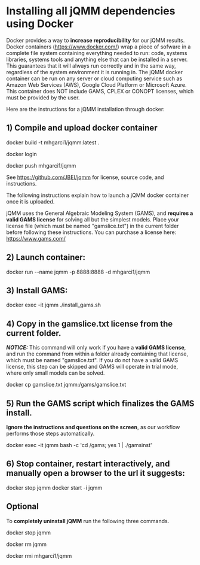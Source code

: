 # Installing all jQMM dependencies using Docker 
Docker provides a way to **increase reproducibility** for our jQMM results. Docker containers (https://www.docker.com/) wrap a piece of sofware in a complete file system containing everything needed to run: code, systems libraries, systems tools and anything else that can be installed in a server. This guarantees that it will always run correctly and in the same way, regardless of the system environment it is running in. The jQMM docker container can be run on any server or cloud computing service such as Amazon Web Services (AWS), Google Cloud Platform or Microsoft Azure. This container does NOT include GAMS, CPLEX or CONOPT licenses, which must be provided by the user.

Here are the instructions for a jQMM installation through docker:

## 1) Compile and upload docker container
docker build -t mhgarci1/jqmm:latest .

docker login

docker push mhgarci1/jqmm


See https://github.com/JBEI/jqmm for license, source code, and instructions.

The following instructions explain how to launch a jQMM docker container once it is uploaded.

jQMM uses the General Algebraic Modeling System (GAMS), and **requires a valid GAMS license** for solving all but the simplest models. Place your license file (which must be named "gamslice.txt") in the current folder before following these instructions. You can purchase a license here: https://www.gams.com/

## 2) Launch container:

docker run --name jqmm -p 8888:8888 -d mhgarci1/jqmm

## 3) Install GAMS:

docker exec -it jqmm ./install_gams.sh

## 4) Copy in the gamslice.txt license from the current folder.
***NOTICE:*** This command will only work if you have a **valid GAMS license**, and run the command from within a folder already containing that license, which must be named "gamslice.txt". If you do not have a valid GAMS license, this step can be skipped and GAMS will operate in trial mode, where only small models can be solved.

docker cp gamslice.txt jqmm:/gams/gamslice.txt

## 5) Run the GAMS script which finalizes the GAMS install. 
**Ignore the instructions and questions on the screen**, as our workflow performs those steps automatically.

docker exec -it jqmm bash -c 'cd /gams; yes 1 | ./gamsinst'

## 6) Stop container, restart interactively, and  manually open a browser to the url it suggests:

docker stop jqmm
docker start -i jqmm

## Optional
To **completely uninstall jQMM** run the following three commands.

docker stop jqmm

docker rm jqmm

docker rmi mhgarci1/jqmm
